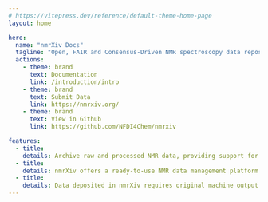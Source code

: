 ```yaml
---
# https://vitepress.dev/reference/default-theme-home-page
layout: home

hero:
  name: "nmrXiv Docs"
  tagline: "Open, FAIR and Consensus-Driven NMR spectroscopy data repository and analysis platform."
  actions:
    - theme: brand
      text: Documentation
      link: /introduction/intro
    - theme: brand
      text: Submit Data
      link: https://nmrxiv.org/
    - theme: brand
      text: View in Github
      link: https://github.com/NFDI4Chem/nmrxiv

features:
  - title:
    details: Archive raw and processed NMR data, providing support for browsing, search, analysis, and dissemination of NMR data worldwide. Validate your spectral findings and develop new/accurate tools using state of the art AI/ML models.
  - title: 
    details: nmrXiv offers a ready-to-use NMR data management platform to host your raw instrument data and processed files for free and provides you with tools and services to analyse data. Additionally, get community support for any of your NMR spectra-related queries or provide one yourself.
  - title: 
    details: Data deposited in nmrXiv requires original machine output files or processed raw data. With this data, researchers can annotate the missing assignments in the spectra, reanalyse previous work and offer additional help there by sharing their knowledge and expertise.
---
```


